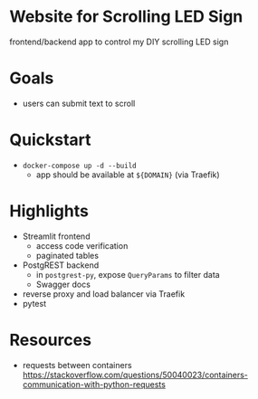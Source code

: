 # Website for Scrolling LED Sign
frontend/backend app to control my DIY scrolling LED sign

# Goals
* users can submit text to scroll

# Quickstart
* `docker-compose up -d --build`
    * app should be available at `${DOMAIN}` (via Traefik)

# Highlights
* Streamlit frontend
    * access code verification
    * paginated tables
* PostgREST backend
    * in `postgrest-py`, expose `QueryParams` to filter data
    * Swagger docs
* reverse proxy and load balancer via Traefik
* pytest

# Resources
* requests between containers<br>https://stackoverflow.com/questions/50040023/containers-communication-with-python-requests